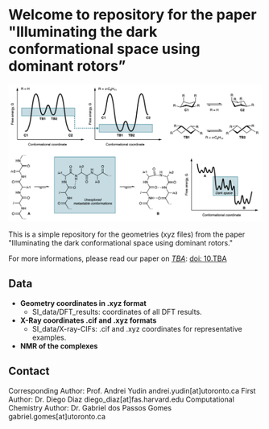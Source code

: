 # Welcome to repository for the paper "Illuminating the dark conformational space using dominant rotors”

![Image of the TOC for the paper](images/toc.png)

This is a simple repository for the geometries (xyz files) from the paper "Illuminating the dark conformational space using dominant rotors."

For more informations, please read our paper on _[TBA](https://chemrxiv.org/)_: [doi: 10.TBA](TBA)

## Data
* **Geometry coordinates in .xyz format**
    * SI_data/DFT_results: coordinates of all DFT results.
* **X-Ray coordinates .cif and .xyz formats**
    * SI_data/X-ray-CIFs: .cif and .xyz coordinates for representative examples.
* **NMR of the complexes**

## Contact
Corresponding Author: Prof. Andrei Yudin andrei.yudin[at]utoronto.ca
First Author: Dr. Diego Diaz diego_diaz[at]fas.harvard.edu
Computational Chemistry Author: Dr. Gabriel dos Passos Gomes gabriel.gomes[at]utoronto.ca
